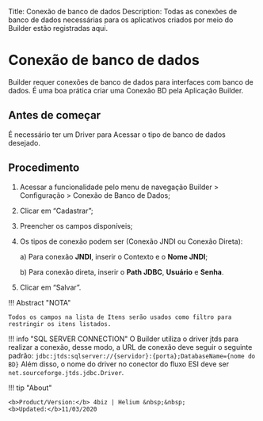 Title: Conexão de banco de dados
Description: Todas as conexões de banco de dados necessárias para os aplicativos criados por meio do Builder estão registradas aqui.  
# Conexão de banco de dados  

Builder requer conexões de banco de dados para interfaces com banco de dados.
É uma boa prática criar uma Conexão BD pela Aplicação Builder.
  
Antes de começar 
-------------
É necessário ter um Driver para Acessar o tipo de banco de dados desejado.

Procedimento
-----------
1.	Acessar a funcionalidade pelo menu de navegação Builder > Configuração > Conexão de Banco de Dados;

2.	Clicar em “Cadastrar”;

3.	Preencher os campos disponíveis; 

4.	Os tipos de conexão podem ser (Conexão JNDI ou Conexão Direta):

    a)	Para conexão **JNDI**, inserir o Contexto e o **Nome JNDI**;
    
    b)	Para conexão direta, inserir o **Path JDBC**, **Usuário** e **Senha**.

5.	Clicar em “Salvar”.

!!! Abstract "NOTA"

    Todos os campos na lista de Itens serão usados como filtro para restringir os itens listados.
    

    

!!! info "SQL SERVER CONNECTION"
    O Builder utiliza o driver jtds para realizar a conexão, desse modo, a URL de conexão deve seguir o seguinte padrão: `jdbc:jtds:sqlserver://{servidor}:{porta};DatabaseName={nome do BD}`
    Além disso, o nome do driver no conector do fluxo ESI deve ser `net.sourceforge.jtds.jdbc.Driver`.


!!! tip "About"

    <b>Product/Version:</b> 4biz | Helium &nbsp;&nbsp;
    <b>Updated:</b>11/03/2020 






